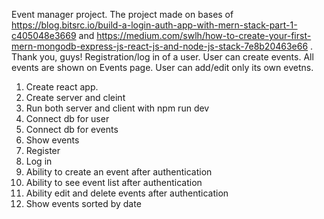 Event manager project. The project made on bases of https://blog.bitsrc.io/build-a-login-auth-app-with-mern-stack-part-1-c405048e3669 and https://medium.com/swlh/how-to-create-your-first-mern-mongodb-express-js-react-js-and-node-js-stack-7e8b20463e66 . Thank you, guys!
Registration/log in of a user.
User can create events. 
All events are shown on Events page.
User can add/edit only its own evetns.



1. Create react app.
2. Create server and cleint
3. Run both server and client with npm run dev
4. Connect db for user
5. Connect db for events
6. Show events
7. Register 
8. Log in
9. Ability to create an event after authentication
10. Ability to see event list after authentication
11. Ability edit and delete events after authentication
12. Show events sorted by date


